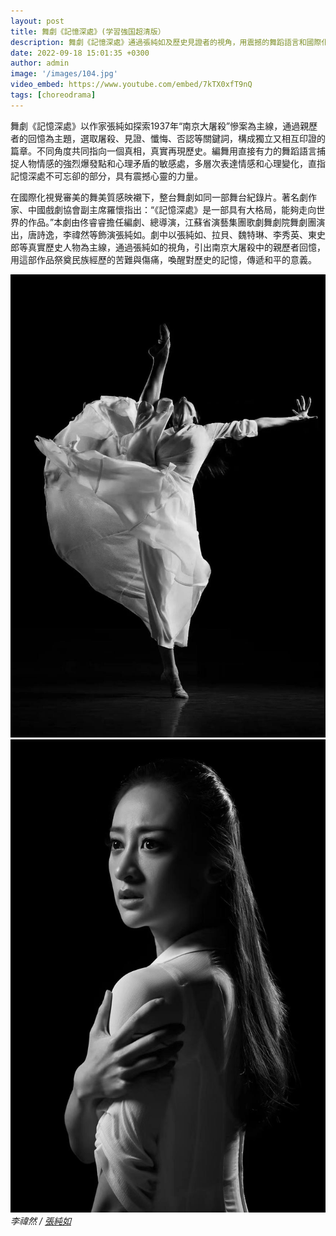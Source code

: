 ```yaml
---
layout: post
title: 舞劇《記憶深處》(学習強国超清版）
description: 舞劇《記憶深處》通過張純如及歷史見證者的視角，用震撼的舞蹈語言和國際化視覺呈現，深刻揭示南京大屠殺的歷史真相與人性力量。
date: 2022-09-18 15:01:35 +0300
author: admin
image: '/images/104.jpg'
video_embed: https://www.youtube.com/embed/7kTX0xfT9nQ
tags: [choreodrama]
---
```

舞劇《記憶深處》以作家張純如探索1937年“南京大屠殺”慘案為主線，通過親歷者的回憶為主題，選取屠殺、見證、懺悔、否認等關鍵詞，構成獨立又相互印證的篇章。不同角度共同指向一個真相，真實再現歷史。編舞用直接有力的舞蹈語言捕捉人物情感的強烈爆發點和心理矛盾的敏感處，多層次表達情感和心理變化，直指記憶深處不可忘卻的部分，具有震撼心靈的力量。

在國際化視覺審美的舞美質感映襯下，整台舞劇如同一部舞台紀錄片。著名劇作家、中國戲劇協會副主席羅懷指出：“《記憶深處》是一部具有大格局，能夠走向世界的作品。”本劇由佟睿睿擔任編劇、總導演，江蘇省演藝集團歌劇舞劇院舞劇團演出，唐詩逸，李禕然等飾演張純如。劇中以張純如、拉貝、魏特琳、李秀英、東史郎等真實歷史人物為主線，通過張純如的視角，引出南京大屠殺中的親歷者回憶，用這部作品祭奠民族經歷的苦難與傷痛，喚醒對歷史的記憶，傳遞和平的意義。


<div class="gallery-box">
  <div class="gallery">
    <img src="/images/105.jpg" loading="lazy">
    <img src="/images/106.jpg" loading="lazy">
  </div>
  <em>李禕然 / <a href="https://x.com/irischangstudio" target="_blank">張純如</a></em>
</div>

